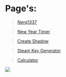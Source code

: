 # Page's:

>[Nerq1337](https://nerq1337.github.io/nerq1337)

>[New Year Timer](https://nerq1337.github.io/newYearTimer)

>[Create Shadow](https://nerq1337.github.io/createShadow)

>[Steam Key Generator](https://nerq1337.github.io/steamKeyGenerator)

>[Calculator](https://nerq1337.github.io/calc)

![](https://pa1.narvii.com/6679/3ccf828e6c1c4af83e6c0eb75fafbb1340c2c864_hq.gif)
